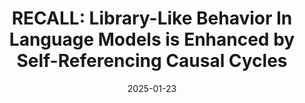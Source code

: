 ---
title: "RECALL: Library-Like Behavior In Language Models is Enhanced by Self-Referencing Causal Cycles"
authors: Munachiso Nwadike, Zangir Iklassov, Toluwani Aremu, **Tatsuya Hiraoka**, Velibor Bojkovic, Benjamin Heinzerling, Hilal Alqaubeh, Martin Takáč, Kentaro Inui
collection: publications
category: nonref
date: 2025-01-23
venue: 'arXiv'
paperurl: 'https://arxiv.org/abs/2501.13491'
en: 
award: 
---